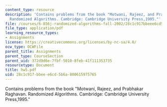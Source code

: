 ```yaml
---
content_type: resource
description: 'Contains problems from the book "Motwani, Rajeez, and Prabhakar Raghavan.
  Randomized Algorithms. Cambridge: Cambridge University Press,1995."'
file: /courses/6-856j-randomized-algorithms-fall-2002/28c1c917bbeee6cd5b6a800615975765_hw5.pdf
file_type: application/pdf
learning_resource_types:
- Assignments
license: https://creativecommons.org/licenses/by-nc-sa/4.0/
ocw_type: OCWFile
parent_title: Assignments
parent_type: CourseSection
parent_uid: 372d9d6e-7fbf-5010-8feb-41f111353735
resourcetype: Document
title: hw5.pdf
uid: 28c1c917-bbee-e6cd-5b6a-800615975765
---
```

Contains problems from the book "Motwani, Rajeez, and Prabhakar Raghavan. Randomized Algorithms. Cambridge: Cambridge University Press,1995."